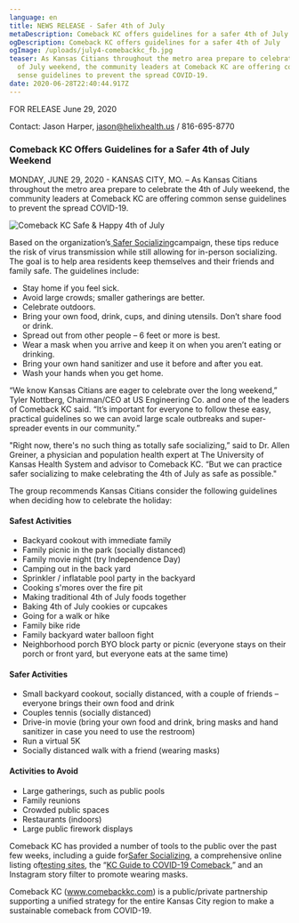 ```yaml
---
language: en
title: NEWS RELEASE - Safer 4th of July
metaDescription: Comeback KC offers guidelines for a safer 4th of July
ogDescription: Comeback KC offers guidelines for a safer 4th of July
ogImage: /uploads/july4-comebackkc_fb.jpg
teaser: As Kansas Citians throughout the metro area prepare to celebrate the 4th
  of July weekend, the community leaders at Comeback KC are offering common
  sense guidelines to prevent the spread COVID-19.
date: 2020-06-28T22:40:44.917Z
---
```

FOR RELEASE June 29, 2020

Contact: Jason Harper, jason@helixhealth.us / 816-695-8770

### Comeback KC Offers Guidelines for a Safer 4th of July Weekend

MONDAY, JUNE 29, 2020 - KANSAS CITY, MO. – As Kansas Citians throughout the metro area prepare to celebrate the 4th of July weekend, the community leaders at Comeback KC are offering common sense guidelines to prevent the spread COVID-19.

![Comeback KC Safe & Happy 4th of July](/uploads/july4-comebackkc_fb.jpg "Comeback KC Safe & Happy 4th of July")

Based on the organization’s[ Safer Socializing](https://comebackkc.s3-us-west-2.amazonaws.com/Comeback+KC+Safer+Socializing+Poster+5.pdf)campaign, these tips reduce the risk of virus transmission while still allowing for in-person socializing. The goal is to help area residents keep themselves and their friends and family safe. The guidelines include:

* Stay home if you feel sick.
* Avoid large crowds; smaller gatherings are better.
* Celebrate outdoors.
* Bring your own food, drink, cups, and dining utensils. Don’t share food or drink.
* Spread out from other people – 6 feet or more is best.
* Wear a mask when you arrive and keep it on when you aren’t eating or drinking.
* Bring your own hand sanitizer and use it before and after you eat.
* Wash your hands when you get home.

“We know Kansas Citians are eager to celebrate over the long weekend,” Tyler Nottberg, Chairman/CEO at US Engineering Co. and one of the leaders of Comeback KC said. “It’s important for everyone to follow these easy, practical guidelines so we can avoid large scale outbreaks and super-spreader events in our community.”

"Right now, there's no such thing as totally safe socializing,” said to Dr. Allen Greiner, a physician and population health expert at The University of Kansas Health System and advisor to Comeback KC. “But we can practice safer socializing to make celebrating the 4th of July as safe as possible."

The group recommends Kansas Citians consider the following guidelines when deciding how to celebrate the holiday:

#### Safest Activities

* Backyard cookout with immediate family
* Family picnic in the park (socially distanced)
* Family movie night (try Independence Day)
* Camping out in the back yard
* Sprinkler / inflatable pool party in the backyard
* Cooking s'mores over the fire pit
* Making traditional 4th of July foods together
* Baking 4th of July cookies or cupcakes
* Going for a walk or hike
* Family bike ride
* Family backyard water balloon fight
* Neighborhood porch BYO block party or picnic (everyone stays on their porch or front yard, but everyone eats at the same time)

#### Safer Activities

* Small backyard cookout, socially distanced, with a couple of friends – everyone brings their own food and drink
* Couples tennis (socially distanced)
* Drive-in movie (bring your own food and drink, bring masks and hand sanitizer in case you need to use the restroom)
* Run a virtual 5K
* Socially distanced walk with a friend (wearing masks)

#### Activities to Avoid

* Large gatherings, such as public pools
* Family reunions
* Crowded public spaces
* Restaurants (indoors)
* Large public firework displays

Comeback KC has provided a number of tools to the public over the past few weeks, including a guide for[Safer Socializing](https://comebackkc.s3-us-west-2.amazonaws.com/Comeback+KC+Safer+Socializing+Poster+5.pdf), a comprehensive online listing of[testing sites](https://www.comebackkc.com/kc-covid-testing-locations/), the “[KC Guide to COVID-19 Comeback](https://comebackkc.s3-us-west-2.amazonaws.com/Comeback+KC+Infgraphic+Poster.pdf),” and an Instagram story filter to promote wearing masks.

Comeback KC (www.comebackkc.com) is a public/private partnership supporting a unified strategy for the entire Kansas City region to make a sustainable comeback from COVID-19.